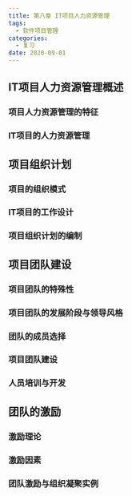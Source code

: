 ```yaml
---
title: 第八章 IT项目人力资源管理
tags:
  - 软件项目管理
categories:
  - 复习
date: 2020-09-01
---
```

## IT项目人力资源管理概述
### 项目人力资源管理的特征
### IT项目的人力资源管理
## 项目组织计划
### 项目的组织模式
### IT项目的工作设计
### 项目组织计划的编制
## 项目团队建设
### 项目团队的特殊性
### 项目团队的发展阶段与领导风格
### 团队的成员选择
### 项目团队建设
### 人员培训与开发
## 团队的激励
### 激励理论
### 激励因素
### 团队激励与组织凝聚实例